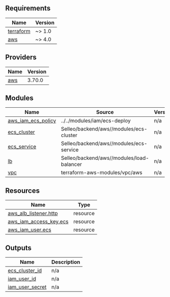 <!-- BEGIN_TF_DOCS -->
## Requirements

| Name | Version |
|------|---------|
| <a name="requirement_terraform"></a> [terraform](#requirement\_terraform) | ~> 1.0 |
| <a name="requirement_aws"></a> [aws](#requirement\_aws) | ~> 4.0 |

## Providers

| Name | Version |
|------|---------|
| <a name="provider_aws"></a> [aws](#provider\_aws) | 3.70.0 |

## Modules

| Name | Source | Version |
|------|--------|---------|
| <a name="module_aws_iam_ecs_policy"></a> [aws\_iam\_ecs\_policy](#module\_aws\_iam\_ecs\_policy) | ../../modules/iam/ecs-deploy | n/a |
| <a name="module_ecs_cluster"></a> [ecs\_cluster](#module\_ecs\_cluster) | Selleo/backend/aws//modules/ecs-cluster | n/a |
| <a name="module_ecs_service"></a> [ecs\_service](#module\_ecs\_service) | Selleo/backend/aws//modules/ecs-service | n/a |
| <a name="module_lb"></a> [lb](#module\_lb) | Selleo/backend/aws//modules/load-balancer | n/a |
| <a name="module_vpc"></a> [vpc](#module\_vpc) | terraform-aws-modules/vpc/aws | n/a |

## Resources

| Name | Type |
|------|------|
| [aws_alb_listener.http](https://registry.terraform.io/providers/hashicorp/aws/latest/docs/resources/alb_listener) | resource |
| [aws_iam_access_key.ecs](https://registry.terraform.io/providers/hashicorp/aws/latest/docs/resources/iam_access_key) | resource |
| [aws_iam_user.ecs](https://registry.terraform.io/providers/hashicorp/aws/latest/docs/resources/iam_user) | resource |

## Outputs

| Name | Description |
|------|-------------|
| <a name="output_ecs_cluster_id"></a> [ecs\_cluster\_id](#output\_ecs\_cluster\_id) | n/a |
| <a name="output_iam_user_id"></a> [iam\_user\_id](#output\_iam\_user\_id) | n/a |
| <a name="output_iam_user_secret"></a> [iam\_user\_secret](#output\_iam\_user\_secret) | n/a |
<!-- END_TF_DOCS -->